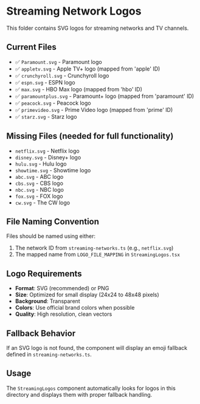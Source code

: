 # Streaming Network Logos

This folder contains SVG logos for streaming networks and TV channels.

## Current Files
- ✅ `Paramount.svg` - Paramount logo
- ✅ `appletv.svg` - Apple TV+ logo (mapped from 'apple' ID)
- ✅ `crunchyroll.svg` - Crunchyroll logo
- ✅ `espn.svg` - ESPN logo
- ✅ `max.svg` - HBO Max logo (mapped from 'hbo' ID)
- ✅ `paramountplus.svg` - Paramount+ logo (mapped from 'paramount' ID)
- ✅ `peacock.svg` - Peacock logo
- ✅ `primevideo.svg` - Prime Video logo (mapped from 'prime' ID)
- ✅ `starz.svg` - Starz logo

## Missing Files (needed for full functionality)
- `netflix.svg` - Netflix logo
- `disney.svg` - Disney+ logo
- `hulu.svg` - Hulu logo
- `showtime.svg` - Showtime logo
- `abc.svg` - ABC logo
- `cbs.svg` - CBS logo
- `nbc.svg` - NBC logo
- `fox.svg` - FOX logo
- `cw.svg` - The CW logo

## File Naming Convention

Files should be named using either:
1. The network ID from `streaming-networks.ts` (e.g., `netflix.svg`)
2. The mapped name from `LOGO_FILE_MAPPING` in `StreamingLogos.tsx`

## Logo Requirements

- **Format**: SVG (recommended) or PNG
- **Size**: Optimized for small display (24x24 to 48x48 pixels)
- **Background**: Transparent
- **Colors**: Use official brand colors when possible
- **Quality**: High resolution, clean vectors

## Fallback Behavior

If an SVG logo is not found, the component will display an emoji fallback defined in `streaming-networks.ts`.

## Usage

The `StreamingLogos` component automatically looks for logos in this directory and displays them with proper fallback handling.